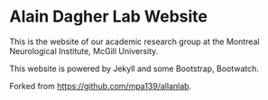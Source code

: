 # Alain Dagher Lab Website

This is the website of our academic research group at the Montreal Neurological Institute, McGill University.

This website is powered by Jekyll and some Bootstrap, Bootwatch. 

Forked from https://github.com/mpa139/allanlab.
